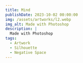 ```yaml
---
title: Mind
publishDate: 2023-10-02 00:00:00
img: /assets/artworks/l2.webp
img_alt: Made with Photoshop
description: |
  Made with Photoshop
tags:
  - Artwork
  - Silhouette
  - Negative Space
---
```



